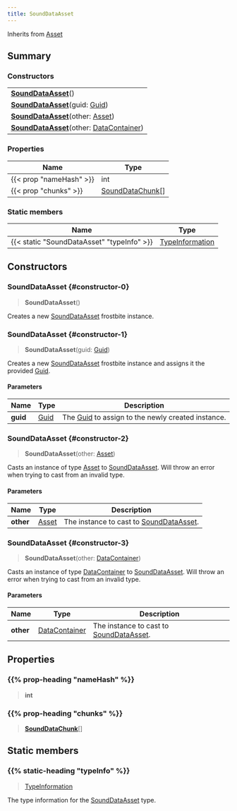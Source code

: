 ```yaml
---
title: SoundDataAsset
---
```


Inherits from 
[Asset](/vext/ref/fb/asset)

## Summary
### Constructors
| |
| ----------- |
| **[SoundDataAsset](#constructor-0)**() |
| **[SoundDataAsset](#constructor-1)**(guid: [Guid](/vext/ref/shared/class/guid)) |
| **[SoundDataAsset](#constructor-2)**(other: [Asset](/vext/ref/fb/asset)) |
| **[SoundDataAsset](#constructor-3)**(other: [DataContainer](/vext/ref/shared/class/datacontainer)) |

### Properties
| Name | Type |
| ---- | ---- |
| {{< prop "nameHash" >}} | int |
| {{< prop "chunks" >}} | [SoundDataChunk](/vext/ref/fb/sounddatachunk)[] |

### Static members
| Name | Type |
| ---- | ---- |
| {{< static "SoundDataAsset" "typeInfo" >}} | [TypeInformation](/vext/ref/shared/class/typeinformation) |

## Constructors
### SoundDataAsset {#constructor-0}
> **SoundDataAsset**()

Creates a new [SoundDataAsset](/vext/ref/fb/sounddataasset) frostbite instance.

### SoundDataAsset {#constructor-1}
> **SoundDataAsset**(guid: [Guid](/vext/ref/shared/class/guid))

Creates a new [SoundDataAsset](/vext/ref/fb/sounddataasset) frostbite instance and assigns it the provided [Guid](/vext/ref/shared/class/guid).

#### Parameters
| Name | Type | Description |
| ---- | ---- | ----------- |
| **guid** | [Guid](/vext/ref/shared/class/guid) | The [Guid](/vext/ref/shared/class/guid) to assign to the newly created instance. |

### SoundDataAsset {#constructor-2}
> **SoundDataAsset**(other: [Asset](/vext/ref/fb/asset))

Casts an instance of type [Asset](/vext/ref/fb/asset) to [SoundDataAsset](/vext/ref/fb/sounddataasset). Will throw an error when trying to cast from an invalid type.

#### Parameters
| Name | Type | Description |
| ---- | ---- | ----------- |
| **other** | [Asset](/vext/ref/fb/asset) | The instance to cast to [SoundDataAsset](/vext/ref/fb/sounddataasset). |

### SoundDataAsset {#constructor-3}
> **SoundDataAsset**(other: [DataContainer](/vext/ref/shared/class/datacontainer))

Casts an instance of type [DataContainer](/vext/ref/shared/class/datacontainer) to [SoundDataAsset](/vext/ref/fb/sounddataasset). Will throw an error when trying to cast from an invalid type.

#### Parameters
| Name | Type | Description |
| ---- | ---- | ----------- |
| **other** | [DataContainer](/vext/ref/shared/class/datacontainer) | The instance to cast to [SoundDataAsset](/vext/ref/fb/sounddataasset). |

## Properties
### {{% prop-heading "nameHash" %}}
> **int**

### {{% prop-heading "chunks" %}}
> **[SoundDataChunk](/vext/ref/fb/sounddatachunk)**[]

## Static members
### {{% static-heading "typeInfo" %}}
> [TypeInformation](/vext/ref/shared/class/typeinformation)

The type information for the [SoundDataAsset](/vext/ref/fb/sounddataasset) type.

